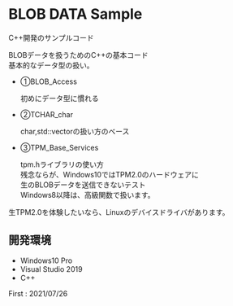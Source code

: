 # BLOB DATA Sample
C++開発のサンプルコード

BLOBデータを扱うためのC++の基本コード<br>
基本的なデータ型の扱い。

 * ①BLOB_Access<p>
  初めにデータ型に慣れる<p>
  
 * ②TCHAR_char<p>
  char,std::vector<BYTE>の扱い方のベース<p>
  
 * ③TPM_Base_Services<p>
  tpm.hライブラリの使い方<br>
  残念ならが、Windows10ではTPM2.0のハードウェアに<br>
  生のBLOBデータを送信できないテスト<br>
  Windows8以降は、高級関数で扱います。<p>

  生TPM2.0を体験したいなら、Linuxのデバイスドライバがあります。

<H2>開発環境</H2>

 * Windows10 Pro
 * Visual Studio 2019
 * C++

First : 2021/07/26
